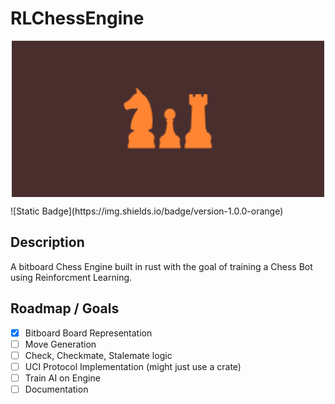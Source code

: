 <!-- PROJECT SHIELDS -->
<!--
*** I'm using markdown "reference style" links for readability.
*** Reference links are enclosed in brackets [ ] instead of parentheses ( ).
*** See the bottom of this document for the declaration of the reference variables
*** for contributors-url, forks-url, etc. This is an optional, concise syntax you may use.
*** https://www.markdownguide.org/basic-syntax/#reference-style-links
-->
# RLChessEngine
<p align="center">
    <img src="./RLChessEngineLogo.png" alt="RLChessEngineLogo" width="500" height="250" style="display: block; margin: 0 auto" />
</p>
![Static Badge](https://img.shields.io/badge/version-1.0.0-orange)




## Description
A bitboard Chess Engine built in rust with the goal of training a Chess Bot using Reinforcment Learning.

## Roadmap / Goals
- [x] Bitboard  Board Representation
- [ ] Move Generation
- [ ] Check, Checkmate, Stalemate logic
- [ ] UCI Protocol Implementation (might just use a crate)
- [ ] Train AI on Engine
- [ ] Documentation
